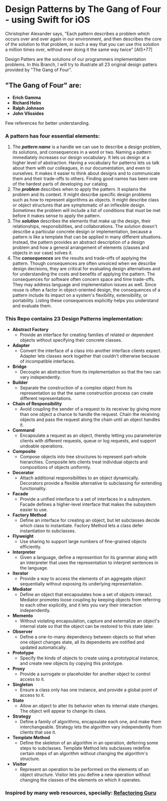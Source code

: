 # Design Patterns by The Gang of Four - using Swift for iOS

Christopher Alexander says, "Each pattern describes a problem which occurs over
and over again in our environment, and then describes the core of the solution
to that problem, in such a way that you can use this solution a million times
over, without ever doing it the same way twice" [AIS+77]

Design Patters are the solutions of our programmers implementation problems. 
In this Branch, I will try to illustrate all 23 original design patters provided by "The Gang of Four".

## "The Gang of Four" are:
- **Erich Gamma**
- **Richard Helm**
- **Ralph Johnson**
- **John Vlissides**

Few references for better understanding.

### A pattern has four essential elements: 
1. The ***pattern name*** is a handle we can use to describe a design problem, its solutions, and consequences in a word or two. Naming a pattern immediately increases our design vocabulary. It lets us design at a higher level of abstraction. Having a vocabulary for patterns lets us talk about them with our colleagues, in our documentation, and even to ourselves. It makes it easier to think about designs and to communicate them and their trade-offs to others. Finding good names has been one of the hardest parts of developing our catalog.
2. The ***problem*** describes when to apply the pattern. It explains the problem and its context. It might describe specific design problems such as how to represent algorithms as objects. It might describe class or object structures that are symptomatic of an inflexible design. Sometimes the problem will include a list of conditions that must be met before it makes sense to apply the pattern.
3. The ***solution*** describes the elements that make up the design, their relationships, responsibilities, and collaborations. The solution doesn't describe a particular concrete design or implementation, because a pattern is like a template that can be applied in many different situations. Instead, the pattern provides an abstract description of a design problem and how a general arrangement of elements (classes and objects in our case) solves it.
4. The ***consequences*** are the results and trade-offs of applying the pattern. Though consequences are often unvoiced when we describe design decisions, they are critical for evaluating design alternatives and for understanding the costs and benefits of applying the pattern. The consequences for software often concern space and time trade-offs. They may address language and implementation issues as well. Since reuse is often a factor in object-oriented design, the consequences of a pattern include its impact on a system's flexibility, extensibility, or portability. Listing these consequences explicitly helps you understand and evaluate them. 

### This Repo contains 23 Design Patterns implementation:
- **Abstract Factory**
	- Provide an interface for creating families of related or dependent objects without specifying their concrete classes.
- **Adapter**
	- Convert the interface of a class into another interface clients expect. Adapter lets classes work together that couldn't otherwise because of incompatible interfaces.
- **Bridge**
	- Decouple an abstraction from its implementation so that the two can vary independently.
- **Builder**
	- Separate the construction of a complex object from its representation so that the same construction process can create different representations.
- **Chain of Responsibility**
	- Avoid coupling the sender of a request to its receiver by giving more than one object a chance to handle the request. Chain the receiving objects and pass the request along the chain until an object handles it.
- **Command**
	- Encapsulate a request as an object, thereby letting you parameterize clients with different requests, queue or log requests, and support undoable operations.
- **Composite**
	- Compose objects into tree structures to represent part-whole hierarchies. Composite lets clients treat individual objects and compositions of objects uniformly.
- **Decorator**
	- Attach additional responsibilities to an object dynamically. Decorators provide a flexible alternative to subclassing for extending functionality.
- **Facade**
	- Provide a unified interface to a set of interfaces in a subsystem. Facade defines a higher-level interface that makes the subsystem easier to use.
- **Factory Method**
	- Define an interface for creating an object, but let subclasses decide which class to instantiate. Factory Method lets a class defer instantiation to subclasses.
- **Flyweight**
	- Use sharing to support large numbers of fine-grained objects efficiently.
- **Interpreter**
	- Given a language, define a represention for its grammar along with an interpreter that uses the representation to interpret sentences in the language.
- **Iterator**
	- Provide a way to access the elements of an aggregate object sequentially without exposing its underlying representation.
- **Mediator**
	- Define an object that encapsulates how a set of objects interact. Mediator promotes loose coupling by keeping objects from referring to each other explicitly, and it lets you vary their interaction independently.
- **Memento**
	- Without violating encapsulation, capture and externalize an object's internal state so that the object can be restored to this state later.
- **Observer**
	- Define a one-to-many dependency between objects so that when one object changes state, all its dependents are notified and updated automatically.
- **Prototype**
	- Specify the kinds of objects to create using a prototypical instance, and create new objects by copying this prototype.
- **Proxy**
	- Provide a surrogate or placeholder for another object to control access to it.
- **Singleton**
	- Ensure a class only has one instance, and provide a global point of access to it.
- **State**
	- Allow an object to alter its behavior when its internal state changes. The object will appear to change its class.
- **Strategy**
	- Define a family of algorithms, encapsulate each one, and make them interchangeable. Strategy lets the algorithm vary independently from clients that use it.
- **Template Method**
	- Define the skeleton of an algorithm in an operation, deferring some steps to subclasses. Template Method lets subclasses redefine certain steps of an algorithm without changing the algorithm's structure.
- **Visitor**
	- Represent an operation to be performed on the elements of an object structure. Visitor lets you define a new operation without changing the classes of the elements on which it operates.



### Inspired by many web resources, specially: [Refactoring Guru](https://refactoring.guru/)
